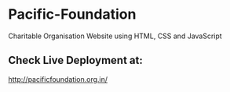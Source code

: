 # Pacific-Foundation
Charitable Organisation Website using HTML, CSS and JavaScript 

## Check Live Deployment at:
http://pacificfoundation.org.in/
